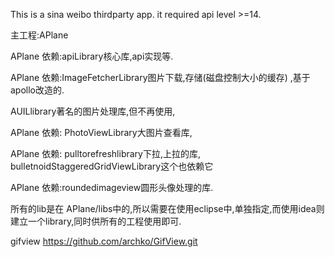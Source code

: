 This is a sina weibo thirdparty app.
it required api level >=14.

主工程:APlane

APlane 依赖:apiLibrary核心库,api实现等.

APlane 依赖:ImageFetcherLibrary图片下载,存储(磁盘控制大小的缓存) ,基于apollo改造的.

AUILlibrary著名的图片处理库,但不再使用,

APlane 依赖: PhotoViewLibrary大图片查看库,

APlane 依赖: pulltorefreshlibrary下拉,上拉的库, bulletnoidStaggeredGridViewLibrary这个也依赖它 

APlane 依赖:roundedimageview圆形头像处理的库.

所有的lib是在 APlane/libs中的,所以需要在使用eclipse中,单独指定,而使用idea则建立一个library,同时供所有的工程使用即可.
 
gifview https://github.com/archko/GifView.git